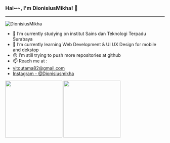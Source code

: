 <!-- @format -->

### Hai~~, I'm DionisiusMikha! 👋
---

<img src="https://komarev.com/ghpvc/?username=DionisiusMikha&label=Visitor&color=0e75b6&style=flat" alt="DionisiusMikha" />

- 🔭 I’m currently studying on institut Sains dan Teknologi Terpadu Surabaya
- 🌱 I’m currently learning Web Development & UI UX Design for mobile and dekstop
- 😥 I’m still trying to push more repositories at github
- 📫 Reach me at :
- vitoutama82@gmail.com
- [Instagram - @Dionisiusmikha](https://www.instagram.com/dionisiusmikha/)

<p>
<img height="180em" src="https://github-readme-stats-eight-theta.vercel.app/api/top-langs/?username=DionisiusMikha&layout=compact&langs_count=8&theme=dark"/>
<img height="180cm" src ="https://github-readme-stats.vercel.app/api?username=DionisiusMikha&&show_icons=true&title_color=ffffff&icon_color=bb2acf&text_color=daf7dc&bg_color=151515">
</p>
